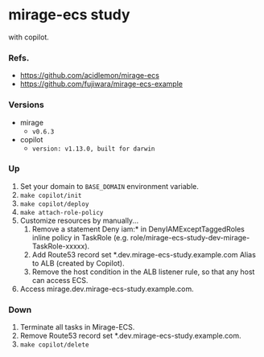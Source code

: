 # mirage-ecs study

with copilot.

### Refs.
* https://github.com/acidlemon/mirage-ecs
* https://github.com/fujiwara/mirage-ecs-example

### Versions
* mirage
  * `v0.6.3`
* copilot
  * `version: v1.13.0, built for darwin`

### Up
1. Set your domain to `BASE_DOMAIN` environment variable.
1. `make copilot/init`
1. `make copilot/deploy`
1. `make attach-role-policy`
1. Customize resources by manually...
    1. Remove a statement Deny iam:* in DenyIAMExceptTaggedRoles inline policy in TaskRole (e.g. role/mirage-ecs-study-dev-mirage-TaskRole-xxxxx).
    1. Add Route53 record set *.dev.mirage-ecs-study.example.com Alias to ALB (created by Copilot).
    1. Remove the host condition in the ALB listener rule, so that any host can access ECS.
1. Access mirage.dev.mirage-ecs-study.example.com.

### Down
1. Terminate all tasks in Mirage-ECS.
1. Remove Route53 record set *.dev.mirage-ecs-study.example.com.
1. `make copilot/delete`
